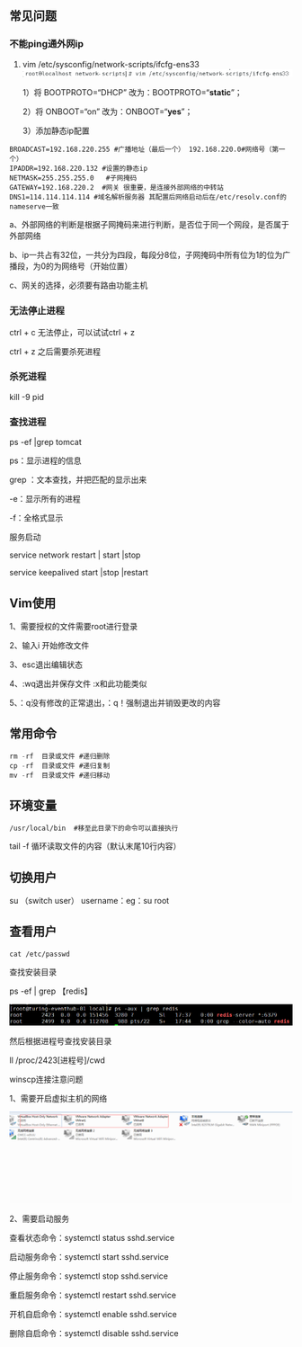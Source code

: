 ## 常见问题

### 不能ping通外网ip

1. vim /etc/sysconfig/network-scripts/ifcfg-ens33![image-20210507204009963](linux/image-20210507204009963.png)

   1）将 BOOTPROTO=“DHCP” 改为：BOOTPROTO=“**static**”；

   2）将 ONBOOT=“on” 改为：ONBOOT=“**yes**”；

   3）添加静态ip配置

~~~
BROADCAST=192.168.220.255 #广播地址（最后一个） 192.168.220.0#网络号（第一个）
IPADDR=192.168.220.132 #设置的静态ip
NETMASK=255.255.255.0	#子网掩码 
GATEWAY=192.168.220.2  #网关 很重要，是连接外部网络的中转站
DNS1=114.114.114.114 #域名解析服务器 其配置后网络启动后在/etc/resolv.conf的nameserve一致
~~~

a、外部网络的判断是根据子网掩码来进行判断，是否位于同一个网段，是否属于外部网络

b、ip一共占有32位，一共分为四段，每段分8位，子网掩码中所有位为1的位为广播段，为0的为网络号（开始位置）

c、网关的选择，必须要有路由功能主机

### 无法停止进程

ctrl + c 无法停止，可以试试ctrl  + z

ctrl + z 之后需要杀死进程

### 杀死进程

kill -9 pid

### 查找进程

ps -ef |grep tomcat

ps：显示进程的信息

grep ：文本查找，并把匹配的显示出来

-e：显示所有的进程

-f：全格式显示

服务启动

service network restart | start |stop

service keepalived start |stop |restart

## Vim使用

1、需要授权的文件需要root进行登录

2、输入i 开始修改文件

3、esc退出编辑状态

4、:wq退出并保存文件 :x和此功能类似

5、：q没有修改的正常退出，：q！强制退出并销毁更改的内容

## 常用命令

~~~java
rm -rf  目录或文件 #递归删除
cp -rf  目录或文件 #递归复制
mv -rf  目录或文件 #递归移动
~~~

## 环境变量

~~~
/usr/local/bin  #移至此目录下的命令可以直接执行
~~~

tail -f 循环读取文件的内容（默认末尾10行内容）

## 切换用户

su （switch user） username：eg：su root 

## 查看用户

~~~
cat /etc/passwd
~~~

查找安装目录

ps -ef | grep 【redis】

![img](linux/20201010174445794.png)

然后根据进程号查找安装目录

ll /proc/2423[进程号]/cwd

winscp连接注意问题

1、需要开启虚拟主机的网络

![image-20210826101701647](linux/image-20210826101701647.png)

2、需要启动服务

查看状态命令：systemctl status sshd.service

启动服务命令：systemctl start sshd.service

停止服务命令：systemctl stop sshd.service

重启服务命令：systemctl restart sshd.service

开机自启命令：systemctl enable sshd.service

删除自启命令：systemctl disable sshd.service